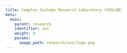 ```yaml
---
title: Complex Systems Research Laboratory (SOSLAB)
menu:
  main:
    parent: research
    identifier: sos
    weight: 8
    params:
      image_path: research/sos/logo.png
---
```

